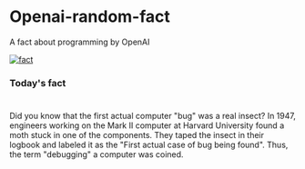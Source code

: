 
# Openai-random-fact
 A fact about programming by OpenAI

[![fact](https://github.com/MarioVidoni/openai-daily-fact/actions/workflows/main.yml/badge.svg)](https://github.com/MarioVidoni/openai-daily-fact/actions/workflows/main.yml)

### Today's fact
# 
Did you know that the first actual computer "bug" was a real insect? In 1947, engineers working on the Mark II computer at Harvard University found a moth stuck in one of the components. They taped the insect in their logbook and labeled it as the "First actual case of bug being found". Thus, the term "debugging" a computer was coined.